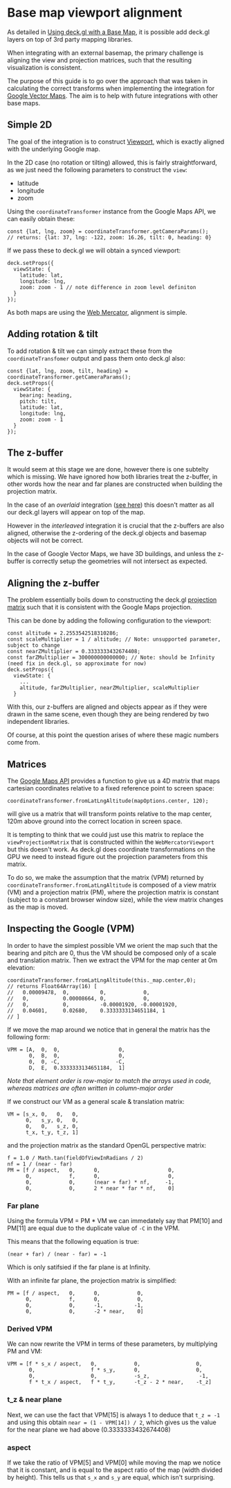 # Base map viewport alignment

As detailed in [Using deck.gl with a Base Map](docs/get-started/using-with-map.md), it is possible add deck.gl layers on top of 3rd party mapping libraries.

When integrating with an external basemap, the primary challenge is
aligning the view and projection matrices, such that the resulting visualization is consistent.

The purpose of this guide is to go over the approach that was taken in calculating the correct transforms when implementing the integration for [Google Vector Maps](https://developers.google.com/maps/documentation/javascript/vector-map). The aim is to help with future integrations with other base maps.

## Simple 2D 

The goal of the integration is to construct [Viewport](docs/api-reference/core/viewport.md), which is exactly aligned with the underlying Google map.

In the 2D case (no rotation or tilting) allowed, this is fairly straightforward, as we just need the following parameters to construct the `view`:

- latitude
- longitude
- zoom

Using the `coordinateTransformer` instance from the Google Maps API, we can easily obtain these:

    const {lat, lng, zoom} = coordinateTransformer.getCameraParams();
    // returns: {lat: 37, lng: -122, zoom: 16.26, tilt: 0, heading: 0} 

If we pass these to deck.gl we will obtain a synced viewport:

    deck.setProps({
      viewState: {
        latitude: lat,
        longitude: lng,
        zoom: zoom - 1 // note difference in zoom level definiton
      }
    });

As both maps are using the [Web Mercator](docs/api-reference/core/web-mercator-viewport.md), alignment is simple.

## Adding rotation & tilt

To add rotation & tilt we can simply extract these from the `coordinateTransfomer` output and pass them onto deck.gl also:

    const {lat, lng, zoom, tilt, heading} = coordinateTransformer.getCameraParams();
    deck.setProps({
      viewState: {
        bearing: heading,
        pitch: tilt,
        latitude: lat,
        longitude: lng,
        zoom: zoom - 1
      }
    });

## The z-buffer

It would seem at this stage we are done, however there is one subtelty which is missing. We have ignored how both libraries treat the z-buffer, in other words how the near and far planes are constructed when building the projection matrix.

In the case of an *overlaid* integration ([see here](docs/get-started/using-with-map.md)) this doesn't matter as all our deck.gl layers will appear on top of the map.

However in the *interleaved* integration it is crucial that the z-buffers are also aligned, otherwise the z-ordering of the deck.gl objects and basemap objects will not be correct.

In the case of Google Vector Maps, we have 3D buildings, and unless the z-buffer is correctly setup the geometries will not intersect as expected.

## Aligning the z-buffer

The problem essentially boils down to constructing the deck.gl [projection matrix](https://developer.mozilla.org/en-US/docs/Web/API/WebGL_API/WebGL_model_view_projection#perspective_projection_matrix) such that it is consistent with the Google Maps projection.

This can be done by adding the following configuration to the viewport:

    const altitude = 2.2553542518310286;
    const scaleMultiplier = 1 / altitude; // Note: unsupported parameter, subject to change
    const nearZMultiplier = 0.3333333432674408;
    const farZMultiplier = 300000000000000; // Note: should be Infinity (need fix in deck.gl, so approximate for now)
    deck.setProps({
      viewState: {
        ... 
        altitude, farZMultiplier, nearZMultiplier, scaleMultiplier
      }

With this, our z-buffers are aligned and objects appear as if they were drawn in the same scene, even though they are being rendered by two independent libraries.

Of course, at this point the question arises of where these magic numbers come from.

## Matrices

The [Google Maps API](https://developers.google.com/maps/documentation/javascript/webgl/webgl-overlay-view#coordinate_transformations) provides a function to give us a 4D matrix that maps cartesian coordinates relative to a fixed reference point to screen space:

    coordinateTransformer.fromLatLngAltitude(mapOptions.center, 120);

will give us a matrix that will transform points relative to the map center, 120m above ground into the correct location in screen space.

It is tempting to think that we could just use this matrix to replace the `viewProjectionMatrix` that is constructed within the `WebMercatorViewport` but this doesn't work. As deck.gl does coordinate transformations on the GPU we need to instead figure out the projection parameters from this matrix.

To do so, we make the assumption that the matrix (VPM) returned by `coordinateTransformer.fromLatLngAltitude` is composed of a view matrix (VM) and a projection matrix (PM), where the projection matrix is constant (subject to a constant browser window size), while the view matrix changes as the map is moved.

## Inspecting the Google (VPM) 

In order to have the simplest possible VM we orient the map such that the bearing and pitch are 0, thus the VM should be composed only of a scale and translation matrix. Then we extract the VPM for the map center at 0m elevation:

    coordinateTransformer.fromLatLngAltitude(this._map.center,0);
    // returns Float64Array(16) [
    //   0.00009478,  0,          0,            0,
    //   0,           0.00008664, 0,            0,
    //   0,           0,          -0.00001920, -0.00001920,
    //   0.04601,     0.02680,    0.3333333134651184, 1
    // ]

If we move the map around we notice that in general the matrix has the following form:

    VPM = [A,  0,  0,                   0,
           0,  B,  0,                   0,
           0,  0, -C,                  -C,
           D,  E,  0.3333333134651184,  1]

_Note that element order is row-major to match the arrays used in code, whereas matrices are often written in column-major order_

If we construct our VM as a general scale & translation matrix:

    VM = [s_x, 0,   0,   0,
          0,   s_y, 0,   0,
          0,   0,   s_z, 0,
          t_x, t_y, t_z, 1]

and the projection matrix as the standard OpenGL perspective matrix:

    f = 1.0 / Math.tan(fieldOfViewInRadians / 2)
    nf = 1 / (near - far) 
    PM = [f / aspect,   0,      0,                      0,
          0,            f,      0,                      0,
          0,            0,      (near + far) * nf,     -1,
          0,            0,      2 * near * far * nf,    0]

### Far plane

Using the formula VPM = PM * VM we can immedately say that PM[10] and PM[11] are equal due to the duplicate value of `-C` in the VPM.

This means that the following equation is true:

    (near + far) / (near - far) = -1

Which is only satifsied if the far plane is at Infinity.

With an infinite far plane, the projection matrix is simplified:

    PM = [f / aspect,   0,      0,            0,
          0,            f,      0,            0,
          0,            0,      -1,          -1,
          0,            0,      -2 * near,    0]


### Derived VPM

We can now rewrite the VPM in terms of these parameters, by multiplying PM and VM:

    VPM = [f * s_x / aspect,   0,            0,                  0,
           0,                  f * s_y,      0,                  0,
           0,                  0,            -s_z,                -1,
           f * t_x / aspect,   f * t_y,      -t_z - 2 * near,    -t_z]


### t_z & near plane

Next, we can use the fact that VPM[15] is always 1 to deduce that `t_z = -1` and using this obtain `near = (1 - VPM[14]) / 2`, which gives us the value for the near plane we had above (0.3333333432674408)

### aspect

If we take the ratio of VPM[5] and VPM[0] while moving the map we notice that it is constant, and is equal to the aspect ratio of the map (width divided by height). This tells us that `s_x` and `s_y` are equal, which isn't surprising.
